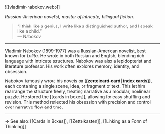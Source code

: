 
![[vladimir-nabokov.webp]]

*Russian-American novelist, master of intricate, bilingual fiction.*

> “I think like a genius, I write like a distinguished author, and I speak like a child.”  
> — Nabokov

---

Vladimir Nabokov (1899–1977) was a Russian-American novelist, best known for *Lolita*. He wrote in both Russian and English, blending rich language with intricate structures. Nabokov was also a lepidopterist and literature professor. His work often explores memory, identity, and obsession.

Nabokov famously wrote his novels on **[[zettelcard-card| index cards]]**, each containing a single scene, idea, or fragment of text. This let him rearrange the structure freely, treating narrative as a modular, nonlinear puzzle. He stored the [[cards in boxes]], allowing for easy shuffling and revision. This method reflected his obsession with precision and control over narrative flow and time.

---

→ See also: [[Cards in Boxes]], [[Zettelkasten]], [[Linking as a Form of Thinking]]
